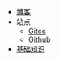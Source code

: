 - [博客](http://www.kingyin.club)
- 站点
  - [Gitee](https://kingyinos.gitee.io/docs)
  - [Github](https://kingyin221.github.io/docs)
- [基础知识](http://www.cyc2018.xyz)
